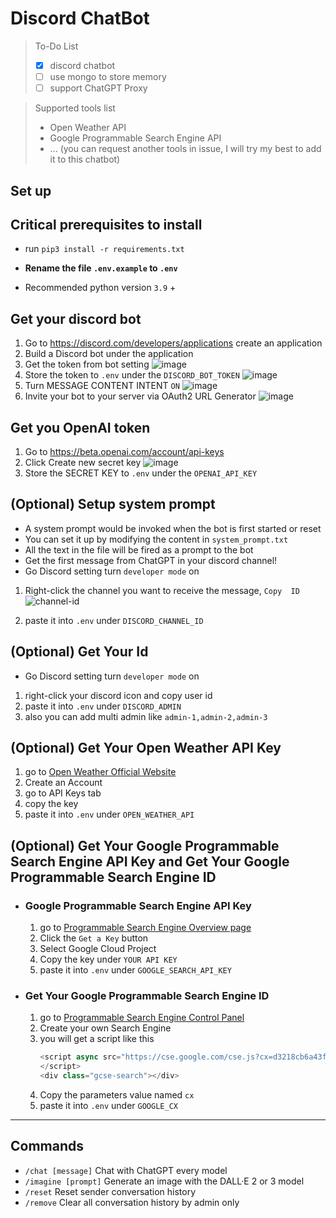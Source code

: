 # Discord ChatBot

> To-Do List
> - [x] discord chatbot
> - [ ] use mongo to store memory
> - [ ] support ChatGPT Proxy

> Supported tools list
> - Open Weather API
> - Google Programmable Search Engine API
> - ... (you can request another tools in issue, I will try my best to add it to this chatbot)

## Set up

## Critical prerequisites to install

* run ```pip3 install -r requirements.txt```

* **Rename the file `.env.example` to `.env`**

* Recommended python version `3.9` +

## Get your discord bot

1. Go to https://discord.com/developers/applications create an application
2. Build a Discord bot under the application
3. Get the token from bot setting
   ![image](https://user-images.githubusercontent.com/89479282/205949161-4b508c6d-19a7-49b6-b8ed-7525ddbef430.png)
4. Store the token to `.env` under the `DISCORD_BOT_TOKEN`
   ![image](https://user-images.githubusercontent.com/89479282/222661803-a7537ca7-88ae-4e66-9bec-384f3e83e6bd.png)
5. Turn MESSAGE CONTENT INTENT `ON`
   ![image](https://user-images.githubusercontent.com/89479282/205949323-4354bd7d-9bb9-4f4b-a87e-deb9933a89b5.png)
6. Invite your bot to your server via OAuth2 URL Generator
   ![image](https://user-images.githubusercontent.com/89479282/205949600-0c7ddb40-7e82-47a0-b59a-b089f929d177.png)

## Get you OpenAI token

1. Go to https://beta.openai.com/account/api-keys
2. Click Create new secret key
   ![image](https://user-images.githubusercontent.com/89479282/207970699-2e0cb671-8636-4e27-b1f3-b75d6db9b57e.PNG)
3. Store the SECRET KEY to `.env` under the `OPENAI_API_KEY`

## (Optional) Setup system prompt

* A system prompt would be invoked when the bot is first started or reset
* You can set it up by modifying the content in `system_prompt.txt`
* All the text in the file will be fired as a prompt to the bot
* Get the first message from ChatGPT in your discord channel!
* Go Discord setting turn `developer mode` on

1. Right-click the channel you want to receive the message, `Copy  ID`
   ![channel-id](https://user-images.githubusercontent.com/89479282/207697217-e03357b3-3b3d-44d0-b880-163217ed4a49.PNG)

2. paste it into `.env` under `DISCORD_CHANNEL_ID`

## (Optional) Get Your Id

* Go Discord setting turn `developer mode` on

1. right-click your discord icon and copy user id
2. paste it into `.env` under `DISCORD_ADMIN`
3. also you can add multi admin like `admin-1,admin-2,admin-3`

## (Optional) Get Your Open Weather API Key

1. go to [Open Weather Official Website](https://openweathermap.org/)
2. Create an Account
3. go to API Keys tab
4. copy the key
5. paste it into `.env` under `OPEN_WEATHER_API`

## (Optional) Get Your Google Programmable Search Engine API Key and Get Your Google Programmable Search Engine ID

- ### Google Programmable Search Engine API Key
   1. go to [Programmable Search Engine Overview page](https://developers.google.com/custom-search/v1/overview)
   2. Click the `Get a Key` button
   3. Select Google Cloud Project
   4. Copy the key under `YOUR API KEY`
   5. paste it into `.env` under `GOOGLE_SEARCH_API_KEY`

- ### Get Your Google Programmable Search Engine ID
   1. go to [Programmable Search Engine Control Panel](https://programmablesearchengine.google.com/controlpanel/create)
   2. Create your own Search Engine
   3. you will get a script like this
      ```javascript
      <script async src="https://cse.google.com/cse.js?cx=d3218cb6a43f949bc">
      </script>
      <div class="gcse-search"></div>
      ```
   4. Copy the parameters value named `cx`
   5. paste it into `.env` under `GOOGLE_CX`

------

## Commands

* `/chat [message]` Chat with ChatGPT every model
* `/imagine [prompt]` Generate an image with the DALL·E 2 or 3 model
* `/reset` Reset sender conversation history
* `/remove` Clear all conversation history by admin only
